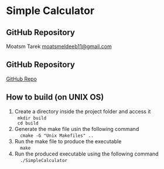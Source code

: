 # Simple Calculator

## GitHub Repository

Moatsm Tarek <moatsmeldeeb11@gmail.com>

## GitHub Repository

[GitHub Repo](https://github.com/Moatsm-prog/Simple-Calculator)

## How to build (on UNIX OS)

<ol>

  <li>Create a directory inside the project folder and access it 
    <br> 
    <code> mkdir build <br> cd build </code>
  </li>
  <li>Generate the make file usin the following command 
    <br> <code>  cmake -G "Unix Makefiles" ..</code> 
  </li>
  <li>Run the make file to produce the executable 
    <br> <code>  make </code>
  </li>
  <li>Run the produced executable using the following command 
    <br> <code>  ./SimpleCalculator</code>
  </li>
  
</ol>